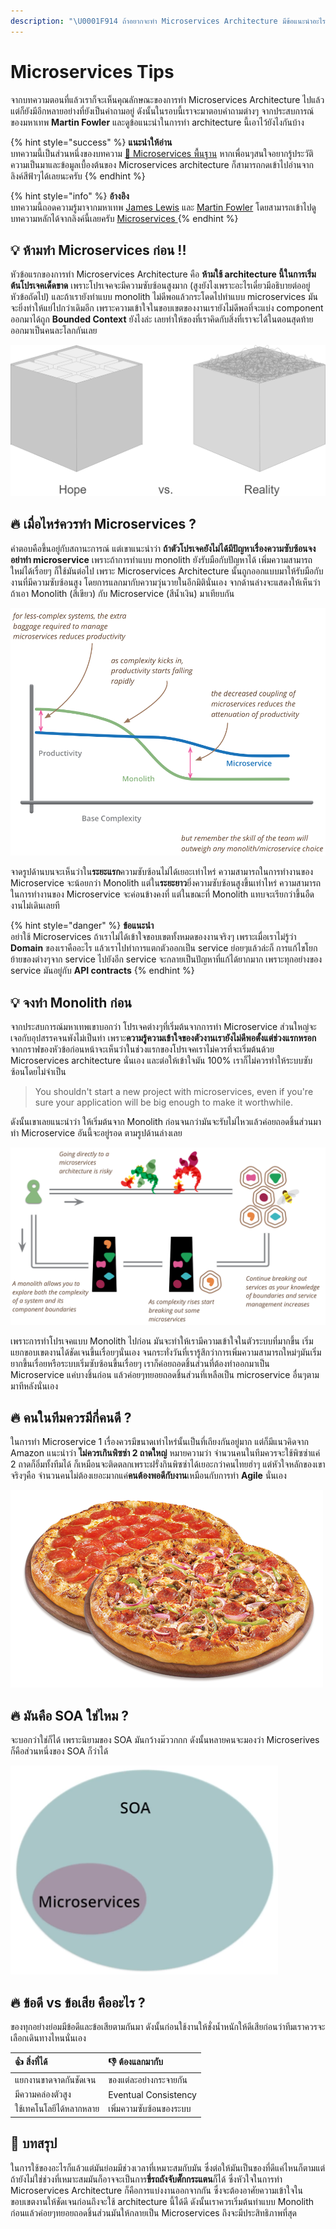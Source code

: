 ```yaml
---
description: "\U0001F914 ถ้าอยากจะทำ Microservices Architecture มีข้อแนะนำอะไรบ้างนะ ?"
---
```


# Microservices Tips

จากบทความตอนที่แล้วเราก็จะเห็นคุณลักษณะของการทำ Microservices Architecture ไปแล้ว แต่ก็ยังมีอีกหลายอย่างที่ยังเป็นคำถามอยู่ ดังนั้นในรอบนี้เราจะมาตอบคำถามต่างๆ จากประสบการณ์ของมหาเทพ **Martin Fowler** และดูข้อแนะนำในการทำ architecture นี้เอาไว้ยังไงกันบ้าง

{% hint style="success" %}
**แนะนำให้อ่าน**  
บทความนี้เป็นส่วนหนึ่งของบทความ [👶 Microservices พื้นฐาน](https://saladpuk.gitbook.io/learn/basic/microservices) หากเพื่อนๆสนใจอยากรู้ประวัติความเป็นมาและข้อมูลเบื้องต้นของ Microservices architecture ก็สามารถกดเข้าไปอ่านจากลิงค์สีฟ้าๆได้เลยนะครับ
{% endhint %}

{% hint style="info" %}
**อ้างอิง**  
บทความนี้ถอดความรู้มาจากมหาเทพ [James Lewis](https://twitter.com/boicy) และ [Martin Fowler](https://martinfowler.com/) โดยสามารถเข้าไปดูบทความหลักได้จากลิงค์นี้เลยครับ [Microservices ](https://martinfowler.com/microservices/)
{% endhint %}

## 💡 ห้ามทำ Microservices ก่อน !!

หัวข้อแรกของการทำ Microservices Architecture คือ **ห้ามใช้ architecture นี้ในการเริ่มต้นโปรเจคเด็ดขาด** เพราะโปรเจคจะมีความซับซ้อนสูงมาก \(สูงยังไงเพราะอะไรเดี๋ยวมีอธิบายต่ออยู่หัวข้อถัดไป\) และถ้าเรายังทำแบบ monolith ไม่ดีพอแล้วกระโดดไปทำแบบ microservices มันจะยิ่งทำให้แย่ไปกว่าเดิมอีก เพราะความเข้าใจในขอบเขตของงานเรายังไม่ดีพอที่จะแบ่ง component ออกมาได้ถูก **Bounded Context** ยังไงล่ะ เลยทำให้ของที่เราคิดกับสิ่งที่เราจะได้ในตอนสุดท้ายออกมาเป็นคนละโลกกันเลย

![](../../.gitbook/assets/image%20%28382%29.png)

## 🔥 เมื่อไหร่ควรทำ Microservices ?

คำตอบคือขึ้นอยู่กับสถานะการณ์ แต่เขาแนะนำว่า **ถ้าตัวโปรเจคยังไม่ได้มีปัญหาเรื่องความซับซ้อนจงอย่าทำ microservice** เพราะถ้าการทำแบบ monolith ยังรับมือกับปัญหาได้ เพิ่มความสามารถใหม่ได้เรื่อยๆ ก็ใช้มันต่อไป เพราะ Microservices Architecture นั้นถูกออกแบบมาให้รับมือกับงานที่มีความซับซ้อนสูง โดยการแลกมากับความวุ่นวายในอีกมิตินั่นเอง จากด้านล่างจะแสดงให้เห็นว่าถ้าเอา Monolith \(สีเขียว\) กับ Microservice \(สีน้ำเงิน\) มาเทียบกัน

![](../../.gitbook/assets/image%20%28634%29.png)

จาดรูปด้านบนจะเห็นว่าใน**ระยะแรก**ความซับซ้อนไม่ได้เยอะเท่าไหร่ ความสามารถในการทำงานของ Microservice จะน้อยกว่า Monolith แต่ใน**ระยะยาว**ยิ่งความซับซ้อนสูงขึ้นเท่าไหร่ ความสามารถในการทำงานของ Microservice จะค่อนข้างคงที่ แต่ในขณะที่ Monolith แทบจะเรียกว่าขึ้นอืดงานไม่เดินเลยที

{% hint style="danger" %}
**ข้อแนะนำ**  
อย่าใช้ Microservices ถ้าเราไม่ได้เข้าใจขอบเขตทั้งหมดของงานจริงๆ เพราะเมื่อเราไม่รู้ว่า **Domain** ของเราคืออะไร แล้วเราไปทำการแตกตัวออกเป็น service ย่อยๆแล้วล่ะก็ การแก้ไขโยกย้ายของต่างๆจาก service ไปยังอีก service จะกลายเป็นปัญหาที่แก้ได้ยากมาก เพราะทุกอย่างของ service มันอยู่กับ **API contracts**
{% endhint %}

## 💡 จงทำ Monolith ก่อน

จากประสบการณ์มหาเทพเขาบอกว่า โปรเจคต่างๆที่เริ่มต้นจากการทำ Microservice ส่วนใหญ่จะเจอกับอุปสรรคจนพังไม่เป็นท่า เพราะ**ความรู้ความเข้าใจของตัวงานเรายังไม่ดีพอตั้งแต่ช่วงแรกหรอก** จากกราฟของหัวข้อก่อนหน้าจะเห็นว่าในช่วงแรกของโปรเจคเราไม่ควรที่จะเริ่มต้นด้วย Microservices architecture นั่นเอง และต่อให้เข้าใจมัน 100% เราก็ไม่ควรทำให้ระบบซับซ้อนโดยไม่จำเป็น

> You shouldn't start a new project with microservices, even if you're sure your application will be big enough to make it worthwhile.

ดังนั้นเขาเลยแนะนำว่า ให้เริ่มต้นจาก Monolith ก่อนจนกว่ามันจะรับไม่ไหวแล้วค่อยถอดชิ้นส่วนมาทำ Microservice อันนี้จะอยู่รอด ตามรูปด้านล่างเลย

![](../../.gitbook/assets/image%20%28530%29.png)

เพราะการทำโปรเจคแบบ Monolith ไปก่อน มันจะทำให้เรามีความเข้าใจในตัวระบบที่มากขึ้น เริ่มแยกขอบเขตงานได้ชัดเจนขึ้นเรื่อยๆนั่นเอง จนกระทั่งวันที่เรารู้สึกว่าการเพิ่มความสามารถใหม่ๆมันเริ่มยากขึ้นเรื่อยหรือระบบเริ่มซับซ้อนขึ้นเรื่อยๆ เราก็ค่อยถอดชิ้นส่วนที่ต้องทำออกมาเป็น Microservice แค่บางชิ้นก่อน แล้วค่อยๆทยอยถอดชิ้นส่วนที่เหลือเป็น microservice อื่นๆตามมาทีหลังนั่นเอง

## 🔥 คนในทีมควรมีกี่คนดี ?

ในการทำ Microservice 1 เรื่องควรมีขนาดเท่าไหร่นั้นเป็นที่เถียงกันอยู่มาก แต่ก็มีแนวคิดจาก Amazon แนะนำว่า **ไม่ควรเกินพิซซ่า 2 ถาดใหญ่** หมายความว่า จำนวนคนในทีมควรจะใช้พิซซ่าแค่ 2 ถาดก็อิ่มทั้งทีมได้ ก็เหมือนจะติดตลกเพราะฝรั่งกินพิซซ่าได้เยอะกว่าคนไทยฮ่าๆ แต่หัวใจหลักของเขาจริงๆคือ จำนวนคนไม่ต้องเยอะมากแค่**คนต้องพอดีกับงาน**เหมือนกับการทำ **Agile** นั่นเอง

![](../../.gitbook/assets/image%20%28498%29.png)

## 🔥 มันคือ SOA ใช่ไหม ?

จะบอกว่าใช่ก็ได้ เพราะนิยามของ SOA มันกว้างม๊ววกกก ดังนั้นหลายคนจะมองว่า Microserives ก็คือส่วนหนึ่งของ SOA ก็ว่าได้

![](../../.gitbook/assets/image%20%28491%29.png)

## 🔥 ข้อดี vs ข้อเสีย คืออะไร ?

ของทุกอย่างย่อมมีข้อดีและข้อเสียตามกันมา ดังนั้นก่อนใช้งานให้ชั่งน้ำหนักให้ดีเสียก่อนว่าทีมเราควรจะเลือกเดินทางไหนนั่นเอง

| 👍 สิ่งที่ได้ | 👎 ต้องแลกมากับ |
| :--- | :--- |
| แยกงานขาดจาดกันชัดเจน | ของแต่ละอย่างกระจายกัน |
| มีความคล่องตัวสูง | Eventual Consistency |
| ใช้เทคโนโลยีได้หลากหลาย | เพิ่มความซับซ้อนของระบบ |

## 🎯 บทสรุป

ในการใช้ของอะไรก็แล้วแต่มันย่อมมีช่วงเวลาที่เหมาะสมกับมัน ซึ่งต่อให้มันเป็นของที่ดีแค่ไหนก็ตามแต่ถ้ายังไม่ใช่ช่วงที่เหมาะสมมันก็อาจจะเป็นการ**ขี่รถถังจับตั๊กกระแตน**ก็ได้ ซึ่งหัวใจในการทำ Microservices Architecture ก็คือการแบ่งงานออกจากกัน ซึ่งจะต้องอาศัยความเข้าใจในขอบเขตงานให้ชัดเจนก่อนถึงจะใช้ architecture นี้ได้ดี ดังนั้นเราควรเริ่มต้นทำแบบ Monolith ก่อนแล้วค่อยๆทยอยถอดชิ้นส่วนมันให้กลายเป็น Microservices ถึงจะมีประสิทธิภาพที่สุด

